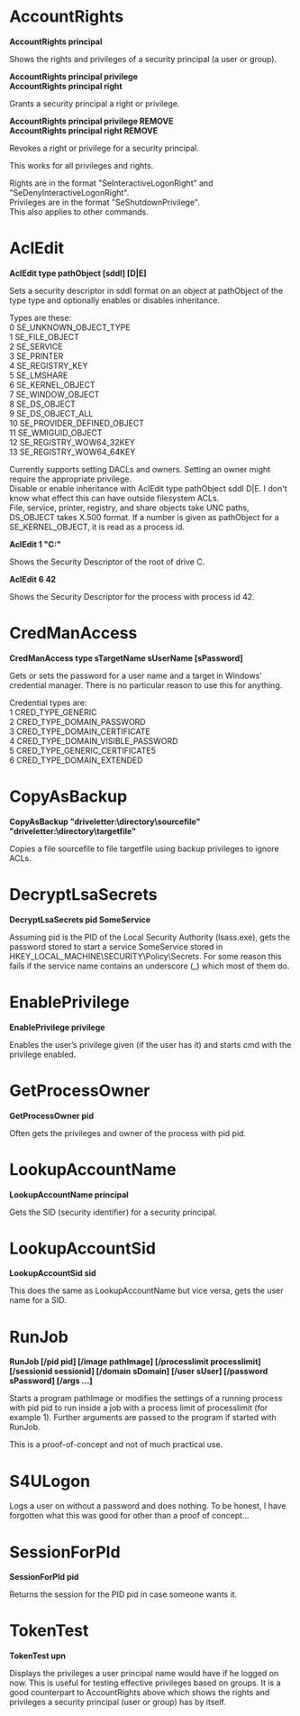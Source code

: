 # AccountRights

**AccountRights principal**

Shows the rights and privileges of a security principal (a user or group).

**AccountRights principal privilege**  
**AccountRights principal right**

Grants a security principal a right or privilege.

**AccountRights principal privilege REMOVE**  
**AccountRights principal right REMOVE**

Revokes a right or privilege for a security principal.

This works for all privileges and rights.

Rights are in the format "SeInteractiveLogonRight" and "SeDenyInteractiveLogonRight".  
Privileges are in the format "SeShutdownPrivilege".  
This also applies to other commands.


# AclEdit

**AclEdit type pathObject [sddl] [D|E]**

Sets a security descriptor in sddl format on an object at pathObject of the type type and optionally enables or disables inheritance.

Types are these:  
0       SE_UNKNOWN_OBJECT_TYPE  
1       SE_FILE_OBJECT  
2       SE_SERVICE  
3       SE_PRINTER  
4       SE_REGISTRY_KEY  
5       SE_LMSHARE  
6       SE_KERNEL_OBJECT  
7       SE_WINDOW_OBJECT  
8       SE_DS_OBJECT  
9       SE_DS_OBJECT_ALL  
10      SE_PROVIDER_DEFINED_OBJECT  
11      SE_WMIGUID_OBJECT  
12      SE_REGISTRY_WOW64_32KEY  
13      SE_REGISTRY_WOW64_64KEY  

Currently supports setting DACLs and owners. Setting an owner might require the appropriate privilege.  
Disable or enable inheritance with AclEdit type pathObject sddl D|E. I don't know what effect this can have outside filesystem ACLs.  
File, service, printer, registry, and share objects take UNC paths, DS_OBJECT takes X.500 format.
If a number is given as pathObject for a SE_KERNEL_OBJECT, it is read as a process id.

**AclEdit 1 "C:\"**

Shows the Security Descriptor of the root of drive C.

**AclEdit 6 42**

Shows the Security Descriptor for the process with process id 42.


# CredManAccess

**CredManAccess type sTargetName sUserName [sPassword]**

Gets or sets the password for a user name and a target in Windows' credential manager. There is no particular reason to use this for anything.

Credential types are:  
1 CRED_TYPE_GENERIC  
2 CRED_TYPE_DOMAIN_PASSWORD  
3 CRED_TYPE_DOMAIN_CERTIFICATE  
4 CRED_TYPE_DOMAIN_VISIBLE_PASSWORD  
5 CRED_TYPE_GENERIC_CERTIFICATE5  
6 CRED_TYPE_DOMAIN_EXTENDED  


# CopyAsBackup

**CopyAsBackup "driveletter:\directory\sourcefile" "driveletter:\directory\targetfile"**

Copies a file sourcefile to file targetfile using backup privileges to ignore ACLs.


# DecryptLsaSecrets

**DecryptLsaSecrets pid SomeService**

Assuming pid is the PID of the Local Security Authority (lsass.exe), gets the password stored to start a service SomeService stored in HKEY_LOCAL_MACHINE\SECURITY\Policy\Secrets. For some reason this fails if the service name contains an underscore (_) which most of them do. 


# EnablePrivilege

**EnablePrivilege privilege**

Enables the user’s privilege given (if the user has it) and starts cmd with the privilege enabled.


# GetProcessOwner

**GetProcessOwner pid**

Often gets the privileges and owner of the process with pid pid.


# LookupAccountName

**LookupAccountName principal**

Gets the SID (security identifier) for a security principal.


# LookupAccountSid

**LookupAccountSid sid**

This does the same as LookupAccountName but vice versa, gets the user name for a SID.


# RunJob

**RunJob [/pid pid] [/image pathImage] [/processlimit processlimit] [/sessionid sessionid] [/domain sDomain] [/user sUser] [/password sPassword] [/args ...]**

Starts a program pathImage or modifies the settings of a running process with pid pid to run inside a job with a process limit of processlimit (for example 1). Further arguments are passed to the program if started with RunJob.

This is a proof-of-concept and not of much practical use.


# S4ULogon

Logs a user on without a password and does nothing. To be honest, I have forgotten what this was good for other than a proof of concept…


# SessionForPId

**SessionForPId pid**

Returns the session for the PID pid in case someone wants it.


# TokenTest

**TokenTest upn**

Displays the privileges a user principal name would have if he logged on now. This is useful for testing effective privileges based on groups. It is a good counterpart to AccountRights above which shows the rights and privileges a security principal (user or group) has by itself.
